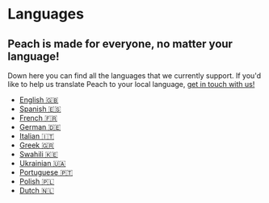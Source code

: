 # Languages

## Peach is made for everyone, no matter your language!

Down here you can find all the languages that we currently support.
If you'd like to help us translate Peach to your local language, [get in touch with us!](mailto:hello@peachbitcoin.com)

- [English 🇬🇧](/)
- [Spanish 🇪🇸](/es)
- [French 🇫🇷](/fr)
- [German 🇩🇪](/de)
- [Italian 🇮🇹](/it)
- [Greek 🇬🇷](/el)
- [Swahili 🇰🇪](/sw)
- [Ukrainian 🇺🇦](/uk)
- [Portuguese 🇵🇹](/pt)
- [Polish 🇵🇱](/pl)
- [Dutch 🇳🇱](/nl)
